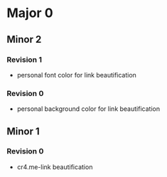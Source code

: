 # Major 0

## Minor 2

### Revision 1

* personal font color for link beautification

### Revision 0

* personal background color for link beautification

## Minor 1

### Revision 0

* cr4.me-link beautification
